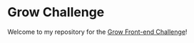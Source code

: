 # Grow Challenge
Welcome to my repository for the [Grow Front-end Challenge](https://github.com/poweredbygrow/front-end-challenge)!
